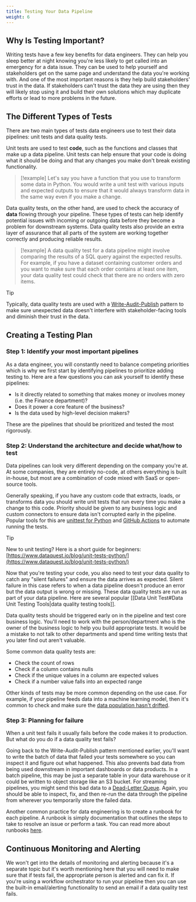 ```yaml
---
title: Testing Your Data Pipeline
weight: 6
---
```


## Why Is Testing Important?

Writing tests have a few key benefits for data engineers. They can help you sleep better at night knowing you're less likely to get called into an emergency for a data issue. They can be used to help yourself and stakeholders get on the same page and understand the data you're working with. And one of the most important reasons is they help build stakeholders' trust in the data. If stakeholders can't trust the data they are using then they will likely stop using it and build their own solutions which may duplicate efforts or lead to more problems in the future.

## The Different Types of Tests

There are two main types of tests data engineers use to test their data pipelines: unit tests and data quality tests.

Unit tests are used to test **code**, such as the functions and classes that make up a data pipeline. Unit tests can help ensure that your code is doing what it should be doing and that any changes you make don't break existing functionality.

> [!example]
> Let's say you have a function that you use to transform some data in Python. You would write a unit test with various inputs and expected outputs to ensure that it would always transform data in the same way even if you make a change.


Data quality tests, on the other hand, are used to check the accuracy of **data** flowing through your pipeline. These types of tests can help identify potential issues with incoming or outgoing data before they become a problem for downstream systems. Data quality tests also provide an extra layer of assurance that all parts of the system are working together correctly and producing reliable results.

> [!example]
> A data quality test for a data pipeline might involve comparing the results of a SQL query against the expected results. For example, if you have a dataset containing customer orders and you want to make sure that each order contains at least one item, your data quality test could check that there are no orders with zero items.

> [!tip]
> Typically, data quality tests are used with a [Write-Audit-Publish](https://lakefs.io/blog/data-engineering-patterns-write-audit-publish/) pattern to make sure unexpected data doesn't interfere with stakeholder-facing tools and diminish their trust in the data.

## Creating a Testing Plan

### Step 1: Identify your most important pipelines

As a data engineer, you will constantly need to balance competing priorities which is why we first start by identifying pipelines to prioritize adding testing to. Here are a few questions you can ask yourself to identify these pipelines:

- Is it directly related to something that makes money or involves money (i.e. the Finance department)?
- Does it power a core feature of the business?
- Is the data used by high-level decision makers?

These are the pipelines that should be prioritized and tested the most rigorously.

### Step 2: Understand the architecture and decide what/how to test

Data pipelines can look very different depending on the company you're at. At some companies, they are entirely no-code, at others everything is built in-house, but most are a combination of code mixed with SaaS or open-source tools.

Generally speaking, if you have any custom code that extracts, loads, or transforms data you should write unit tests that run every time you make a change to this code. Priority should be given to any business logic and custom connectors to ensure data isn't corrupted early in the pipeline. Popular tools for this are [unittest for Python](https://docs.python.org/3/library/unittest.html) and [GitHub Actions](https://docs.github.com/en/actions) to automate running the tests.

> [!tip]
> New to unit testing? Here is a short guide for beginners: [https://www.dataquest.io/blog/unit-tests-python/](https://www.dataquest.io/blog/unit-tests-python/)

Now that you're testing your code, you also need to test your data quality to catch any "silent failures" and ensure the data arrives as expected. Silent failure in this case refers to when a data pipeline doesn't produce an error but the data output is wrong or missing. These data quality tests are run as part of your data pipeline. Here are several popular [[Data Unit Test#Data Unit Testing Tools|data quality testing tools]].

Data quality tests should be triggered early on in the pipeline and test core business logic. You'll need to work with the person/department who is the owner of the business logic to help you build appropriate tests. It would be a mistake to not talk to other departments and spend time writing tests that you later find out aren't valuable.

Some common data quality tests are:

- Check the count of rows
- Check if a column contains nulls
- Check if the unique values in a column are expected values
- Check if a number value falls into an expected range

Other kinds of tests may be more common depending on the use case. For example, if your pipeline feeds data into a machine learning model, then it's common to check and make sure the [data population hasn't drifted](https://towardsdatascience.com/checking-model-stability-and-population-shift-with-psi-and-csi-6d12af008783).

### Step 3: Planning for failure

When a unit test fails it usually fails before the code makes it to production. But what do you do if a data quality test fails?

Going back to the Write-Audit-Publish pattern mentioned earlier, you'll want to write the batch of data that failed your tests somewhere so you can inspect it and figure out what happened. This also prevents bad data from being used downstream in important dashboards or data products. In a batch pipeline, this may be just a separate table in your data warehouse or it could be written to object storage like an S3 bucket. For streaming pipelines, you might send this bad data to a [Dead-Letter Queue](https://aws.amazon.com/what-is/dead-letter-queue/). Again, you should be able to inspect, fix, and then re-run the data through the pipeline from wherever you temporarily store the failed data.

Another common practice for data engineering is to create a runbook for each pipeline. A runbook is simply documentation that outlines the steps to take to resolve an issue or perform a task. You can read more about runbooks [here](https://www.pagerduty.com/resources/learn/what-is-a-runbook/).

## Continuous Monitoring and Alerting

We won't get into the details of monitoring and alerting because it's a separate topic but it's worth mentioning here that you will need to make sure that if tests fail, the appropriate person is alerted and can fix it. If you're using a workflow orchestrator to run your pipeline then you can use the built-in email/alerting functionality to send an email if a data quality test fails.

